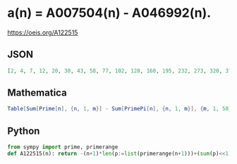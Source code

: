 # a\(n\) \= A007504\(n\) \- A046992\(n\)\.
https://oeis.org/A122515
## JSON
```JSON
[2, 4, 7, 12, 20, 30, 43, 58, 77, 102, 128, 160, 195, 232, 273, 320, 372, 426, 485, 548, 613, 684, 758, 838, 926, 1018, 1112, 1210, 1309, 1412, 1528, 1648, 1774, 1902, 2040, 2180, 2325, 2476, 2631, 2792, 2958, 3126, 3303, 3482, 3665, 3850, 4046, 4254, 4466]
```
## Mathematica
```Mathematica
Table[Sum[Prime[n], {n, 1, m}] - Sum[PrimePi[n], {n, 1, m}], {m, 1, 50}]
```
## Python
```Python
from sympy import prime, primerange
def A122515(n): return -(n+1)*len(p:=list(primerange(n+1)))+(sum(p)<<1)+sum(primerange(n+1,prime(n)+1)) # _Chai Wah Wu_, Jan 01 2024
```
